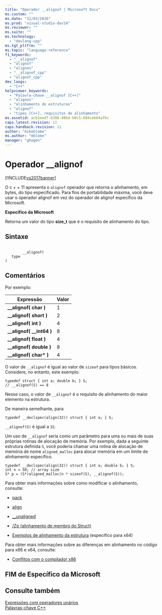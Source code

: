 ```yaml
---
title: "Operador __alignof | Microsoft Docs"
ms.custom: ""
ms.date: "12/03/2016"
ms.prod: "visual-studio-dev14"
ms.reviewer: ""
ms.suite: ""
ms.technology: 
  - "devlang-cpp"
ms.tgt_pltfrm: ""
ms.topic: "language-reference"
f1_keywords: 
  - "__alignof"
  - "alignof"
  - "alignas"
  - "__alignof_cpp"
  - "alignof_cpp"
dev_langs: 
  - "C++"
helpviewer_keywords: 
  - "Palavra-chave __alignof [C++]"
  - "alignas"
  - "alinhamento de estruturas"
  - "alignof"
  - "tipos [C++], requisitos de alinhamento"
ms.assetid: acb1eed7-6398-40bd-b0c5-684ceb64afbc
caps.latest.revision: 11
caps.handback.revision: 11
author: "mikeblome"
ms.author: "mblome"
manager: "ghogen"
---
```

# Operador __alignof
[!INCLUDE[vs2017banner](../assembler/inline/includes/vs2017banner.md)]

O c \+ \+ 11 apresenta o `alignof` operador que retorna o alinhamento, em bytes, do tipo especificado.  Para fins de portabilidade máxima, você deve usar o operador alignof em vez do operador de alignof específico da Microsoft.  
  
 **Específico da Microsoft**  
  
 Retorna um valor do tipo **size\_t** que é o requisito de alinhamento do tipo.  
  
## Sintaxe  
  
```  
  
        __alignof(   
   type    
)  
```  
  
## Comentários  
 Por exemplo:  
  
|Expressão|Valor|  
|---------------|-----------|  
|**\_\_alignof\( char \)**|1|  
|**\_\_alignof\( short \)**|2|  
|**\_\_alignof\( int \)**|4|  
|**\_\_alignof\( \_\_int64 \)**|8|  
|**\_\_alignof\( float \)**|4|  
|**\_\_alignof\( double \)**|8|  
|**\_\_alignof\( char\* \)**|4|  
  
 O valor de `__alignof` é igual ao valor de `sizeof` para tipos básicos.  Considere, no entanto, este exemplo:  
  
```  
typedef struct { int a; double b; } S;  
// __alignof(S) == 8  
```  
  
 Nesse caso, o valor de `__alignof` é o requisito de alinhamento do maior elemento na estrutura.  
  
 De maneira semelhante, para  
  
```  
typedef __declspec(align(32)) struct { int a; } S;  
```  
  
 `__alignof(S)` é igual a `32`.  
  
 Um uso de `__alignof` seria como um parâmetro para uma ou mais de suas próprias rotinas de alocação de memória.  Por exemplo, dada a seguinte estrutura definida `S`, você poderia chamar uma rotina de alocação de memória de nome `aligned_malloc` para alocar memória em um limite de alinhamento específico.  
  
```  
typedef __declspec(align(32)) struct { int a; double b; } S;  
int n = 50; // array size  
S* p = (S*)aligned_malloc(n * sizeof(S), __alignof(S));  
```  
  
 Para obter mais informações sobre como modificar o alinhamento, consulte:  
  
-   [pack](../preprocessor/pack.md)  
  
-   [align](../cpp/align-cpp.md)  
  
-   [\_\_unaligned](../cpp/unaligned.md)  
  
-   [\/Zp \(alinhamento de membro do Struct\)](../Topic/-Zp%20\(Struct%20Member%20Alignment\).md)  
  
-   [Exemplos de alinhamento da estrutura](../build/examples-of-structure-alignment.md) \(específico para x64\)  
  
 Para obter mais informações sobre as diferenças em alinhamento no código para x86 e x64, consulte:  
  
-   [Conflitos com o compilador x86](../Topic/Conflicts%20with%20the%20x86%20Compiler.md)  
  
## FIM de Específico da Microsoft  
  
## Consulte também  
 [Expressões com operadores unários](../Topic/Expressions%20with%20Unary%20Operators.md)   
 [Palavras\-chave C\+\+](../cpp/keywords-cpp.md)